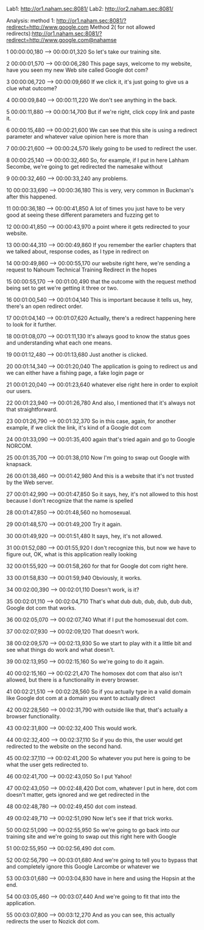 
Lab1: http://or1.naham.sec:8081/
Lab2: http://or2.naham.sec:8081/

Analysis:
method 1: http://or1.naham.sec:8081/?redirect=http://www.google.com
Method 2( for not allowed redirects):http://or1.naham.sec:8081/?redirect=http://www.google.com@nahamse 

1
00:00:00,180 --> 00:00:01,320
So let's take our training site.

2
00:00:01,570 --> 00:00:06,280
This page says, welcome to my website, have you seen my new Web site called Google dot com?

3
00:00:06,720 --> 00:00:09,660
If we click it, it's just going to give us a clue what outcome?

4
00:00:09,840 --> 00:00:11,220
We don't see anything in the back.

5
00:00:11,880 --> 00:00:14,700
But if we're right, click copy link and paste it.

6
00:00:15,480 --> 00:00:21,600
We can see that this site is using a redirect parameter and whatever value opinion here is more than

7
00:00:21,600 --> 00:00:24,570
likely going to be used to redirect the user.

8
00:00:25,140 --> 00:00:32,460
So, for example, if I put in here Lahham Secombe, we're going to get redirected the namesake without

9
00:00:32,460 --> 00:00:33,240
any problems.

10
00:00:33,690 --> 00:00:36,180
This is very, very common in Buckman's after this happened.

11
00:00:36,180 --> 00:00:41,850
A lot of times you just have to be very good at seeing these different parameters and fuzzing get to

12
00:00:41,850 --> 00:00:43,970
a point where it gets redirected to your website.

13
00:00:44,310 --> 00:00:49,860
If you remember the earlier chapters that we talked about, response codes, as I type in redirect on

14
00:00:49,860 --> 00:00:55,170
our website right here, we're sending a request to Nahoum Technical Training Redirect in the hopes

15
00:00:55,170 --> 00:01:00,490
that the outcome with the request method being set to get we're getting it three or two.

16
00:01:00,540 --> 00:01:04,140
This is important because it tells us, hey, there's an open redirect order.

17
00:01:04,140 --> 00:01:07,620
Actually, there's a redirect happening here to look for it further.

18
00:01:08,070 --> 00:01:11,130
It's always good to know the status goes and understanding what each one means.

19
00:01:12,480 --> 00:01:13,680
Just another is clicked.

20
00:01:14,340 --> 00:01:20,040
The application is going to redirect us and we can either have a fishing page, a fake login page or

21
00:01:20,040 --> 00:01:23,640
whatever else right here in order to exploit our users.

22
00:01:23,940 --> 00:01:26,780
And also, I mentioned that it's always not that straightforward.

23
00:01:26,790 --> 00:01:32,370
So in this case, again, for another example, if we click the link, it's kind of a Google dot com

24
00:01:33,090 --> 00:01:35,400
again that's tried again and go to Google NORCOM.

25
00:01:35,700 --> 00:01:38,010
Now I'm going to swap out Google with knapsack.

26
00:01:38,460 --> 00:01:42,980
And this is a website that it's not trusted by the Web server.

27
00:01:42,990 --> 00:01:47,850
So it says, hey, it's not allowed to this host because I don't recognize that the name is spelled

28
00:01:47,850 --> 00:01:48,560
no homosexual.

29
00:01:48,570 --> 00:01:49,200
Try it again.

30
00:01:49,920 --> 00:01:51,480
It says, hey, it's not allowed.

31
00:01:52,080 --> 00:01:55,920
I don't recognize this, but now we have to figure out, OK, what is this application really looking

32
00:01:55,920 --> 00:01:58,260
for that for Google dot com right here.

33
00:01:58,830 --> 00:01:59,940
Obviously, it works.

34
00:02:00,390 --> 00:02:01,110
Doesn't work, is it?

35
00:02:01,110 --> 00:02:04,710
That's what dub dub, dub, dub, dub dub, Google dot com that works.

36
00:02:05,070 --> 00:02:07,740
What if I put the homosexual dot com.

37
00:02:07,930 --> 00:02:09,120
That doesn't work.

38
00:02:09,570 --> 00:02:13,930
So we start to play with it a little bit and see what things do work and what doesn't.

39
00:02:13,950 --> 00:02:15,160
So we're going to do it again.

40
00:02:15,160 --> 00:02:21,470
The homosex dot com that also isn't allowed, but there is a functionality in every browser.

41
00:02:21,510 --> 00:02:28,560
So if you actually type in a valid domain like Google dot com at a domain you want to actually direct

42
00:02:28,560 --> 00:02:31,790
with outside like that, that's actually a browser functionality.

43
00:02:31,800 --> 00:02:32,400
This would work.

44
00:02:32,400 --> 00:02:37,110
So if you do this, the user would get redirected to the website on the second hand.

45
00:02:37,110 --> 00:02:41,200
So whatever you put here is going to be what the user gets redirected to.

46
00:02:41,700 --> 00:02:43,050
So I put Yahoo!

47
00:02:43,050 --> 00:02:48,420
Dot com, whatever I put in here, dot com doesn't matter, gets ignored and we get redirected in the

48
00:02:48,780 --> 00:02:49,450
dot com instead.

49
00:02:49,710 --> 00:02:51,090
Now let's see if that trick works.

50
00:02:51,090 --> 00:02:55,950
So we're going to go back into our training site and we're going to swap out this right here with Google

51
00:02:55,950 --> 00:02:56,490
dot com.

52
00:02:56,790 --> 00:03:01,680
And we're going to tell you to bypass that and completely ignore this Google Larcombe or whatever we

53
00:03:01,680 --> 00:03:04,830
have in here and using the Hopsin at the end.

54
00:03:05,460 --> 00:03:07,440
And we're going to fit that into the application.

55
00:03:07,800 --> 00:03:12,270
And as you can see, this actually redirects the user to Nozick dot com.